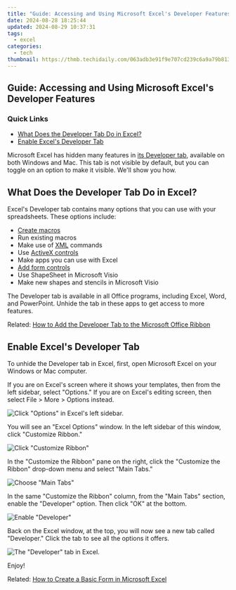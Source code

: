 ```yaml
---
title: "Guide: Accessing and Using Microsoft Excel's Developer Features"
date: 2024-08-28 18:25:44
updated: 2024-08-29 10:37:31
tags:
  - excel
categories:
  - tech
thumbnail: https://thmb.techidaily.com/063adb3e91f9e707cd239c6a9a79b813aee233d9ca23dd7f8b09ffae8f586c57.jpg
---
```


## Guide: Accessing and Using Microsoft Excel's Developer Features

### Quick Links

* [What Does the Developer Tab Do in Excel?](https://audio-editing.techidaily.com/new-in-2024-the-most-acclaimed-windows-based-digital-audio-workstation-daw-list-a-free-and-paid-comparison/)
* [Enable Excel's Developer Tab](https://pokemon-go-android.techidaily.com/how-can-i-get-more-stardust-in-pokemon-go-on-honor-90-lite-drfone-by-drfone-virtual-android/)

 Microsoft Excel has hidden many features in [its Developer tab](https://snapchat-videos.techidaily.com/2024-approved-captivating-comic-relief-in-snapchat-graphics/), available on both Windows and Mac. This tab is not visible by default, but you can toggle on an option to make it visible. We'll show you how.

##  What Does the Developer Tab Do in Excel?

 Excel's Developer tab contains many options that you can use with your spreadsheets. These options include:

* [Create macros](https://win-blog.techidaily.com/troubleshooting-how-to-fix-failed-minecraft-installs-on-windows-11/)
* Run existing macros
* Make use of [XML](https://some-guidance.techidaily.com/updated-the-foremost-audiovideo-makers-online-guidebook/) commands
* Use [ActiveX controls](https://solve-latest.techidaily.com/financial-innovation-at-costain-leveraging-abbyy-content-intelligence-for-departmental-transformation/)
* Make apps you can use with Excel
* [Add form controls](https://discord-videos.techidaily.com/2024-approved-pinnacle-bots-of-online-communities/)
* Use ShapeSheet in Microsoft Visio
* Make new shapes and stencils in Microsoft Visio

 The Developer tab is available in all Office programs, including Excel, Word, and PowerPoint. Unhide the tab in these apps to get access to more features.

Related: [How to Add the Developer Tab to the Microsoft Office Ribbon](https://snapchat-videos.techidaily.com/2024-approved-captivating-comic-relief-in-snapchat-graphics/) 

##  Enable Excel's Developer Tab

 To unhide the Developer tab in Excel, first, open Microsoft Excel on your Windows or Mac computer.

 If you are on Excel's screen where it shows your templates, then from the left sidebar, select "Options." If you are on Excel's editing screen, then select File > More > Options instead.

![Click "Options" in Excel's left sidebar.](https://static1.howtogeekimages.com/wordpress/wp-content/uploads/2021/11/1-excel-options.png) 

 You will see an "Excel Options" window. In the left sidebar of this window, click "Customize Ribbon."

![Click "Customize Ribbon"](https://static1.howtogeekimages.com/wordpress/wp-content/uploads/2021/11/2-customize-excel-ribbon.png) 

 In the "Customize the Ribbon" pane on the right, click the "Customize the Ribbon" drop-down menu and select "Main Tabs."

![Choose "Main Tabs"](https://static1.howtogeekimages.com/wordpress/wp-content/uploads/2021/11/3-main-tabs-excel.png) 

 In the same "Customize the Ribbon" column, from the "Main Tabs" section, enable the "Developer" option. Then click "OK" at the bottom.

![Enable "Developer"](https://static1.howtogeekimages.com/wordpress/wp-content/uploads/2021/11/4-enable-excel-developer-tab.png) 

 Back on the Excel window, at the top, you will now see a new tab called "Developer." Click the tab to see all the options it offers.

![The "Developer" tab in Excel.](https://static1.howtogeekimages.com/wordpress/wp-content/uploads/2021/11/5-excel-developer-tab.png) 

 Enjoy!

Related: [How to Create a Basic Form in Microsoft Excel](https://discord-videos.techidaily.com/2024-approved-pinnacle-bots-of-online-communities/)

<ins class="adsbygoogle"
     style="display:block"
     data-ad-format="autorelaxed"
     data-ad-client="ca-pub-7571918770474297"
     data-ad-slot="1223367746"></ins>



<ins class="adsbygoogle"
     style="display:block"
     data-ad-client="ca-pub-7571918770474297"
     data-ad-slot="8358498916"
     data-ad-format="auto"
     data-full-width-responsive="true"></ins>
